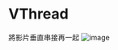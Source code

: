 # VThread
將影片垂直串接再一起
![image](https://github.com/user-attachments/assets/17f1cbc5-276a-4560-92e8-d11677f7a5a8)

